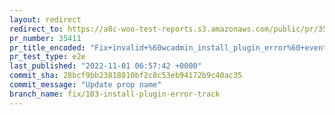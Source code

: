 ```yaml
---
layout: redirect
redirect_to: https://a8c-woo-test-reports.s3.amazonaws.com/public/pr/35411/e2e/index.html
pr_number: 35411
pr_title_encoded: "Fix+invalid+%60wcadmin_install_plugin_error%60+event+props"
pr_test_type: e2e
last_published: "2022-11-01 06:57:42 +0000"
commit_sha: 28bcf9bb23818810bf2c8c53eb94172b9c40ac35
commit_message: "Update prop name"
branch_name: fix/103-install-plugin-error-track
---
```


